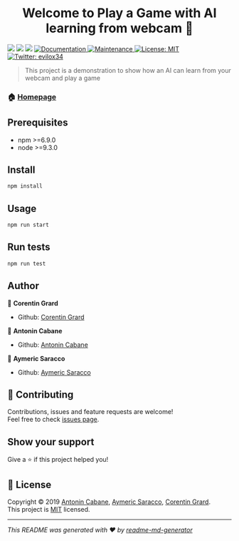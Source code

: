 <h1 align="center">Welcome to Play a Game with AI learning from webcam 👋</h1>
<p>
  <img src="https://img.shields.io/badge/version-1.1.0-blue.svg?cacheSeconds=2592000" />
  <img src="https://img.shields.io/badge/npm-%3E%3D6.9.0-blue.svg" />
  <img src="https://img.shields.io/badge/node-%3E%3D9.3.0-blue.svg" />
  <a href="https://github.com/CorentinGrard/projet-IA#readme">
    <img alt="Documentation" src="https://img.shields.io/badge/documentation-yes-brightgreen.svg" target="_blank" />
  </a>
  <a href="https://github.com/CorentinGrard/projet-IA/graphs/commit-activity">
    <img alt="Maintenance" src="https://img.shields.io/badge/Maintained%3F-yes-green.svg" target="_blank" />
  </a>
  <a href="https://github.com/CorentinGrard/projet-IA/blob/master/LICENSE">
    <img alt="License: MIT" src="https://img.shields.io/badge/License-MIT-yellow.svg" target="_blank" />
  </a>
  <a href="https://twitter.com/evilox34">
    <img alt="Twitter: evilox34" src="https://img.shields.io/twitter/follow/evilox34.svg?style=social" target="_blank" />
  </a>
</p>

> This project is a demonstration to show how an AI can learn from your webcam and play a game

### 🏠 [Homepage](https://github.com/CorentinGrard/projet-IA#readme)

## Prerequisites

- npm &gt;=6.9.0
- node &gt;=9.3.0

## Install

```sh
npm install
```

## Usage

```sh
npm run start
```

## Run tests

```sh
npm run test
```

## Author

👤 **Corentin Grard**

* Github: [Corentin Grard](https://github.com/CorentinGrard)
  
👤 **Antonin Cabane**

* Github: [Antonin Cabane](https://github.com/antoninCabane)

👤 **Aymeric Saracco**

* Github: [Aymeric Saracco](https://github.com/WayCoeur)

## 🤝 Contributing

Contributions, issues and feature requests are welcome!<br />Feel free to check [issues page](https://github.com/CorentinGrard/projet-IA/issues).

## Show your support

Give a ⭐️ if this project helped you!

## 📝 License

Copyright © 2019 [Antonin Cabane](https://github.com/antoninCabane), [Aymeric Saracco](https://github.com/WayCoeur), [Corentin Grard](https://github.com/CorentinGrard).<br />
This project is [MIT](https://github.com/CorentinGrard/projet-IA/blob/master/LICENSE) licensed.

***
_This README was generated with ❤️ by [readme-md-generator](https://github.com/kefranabg/readme-md-generator)_